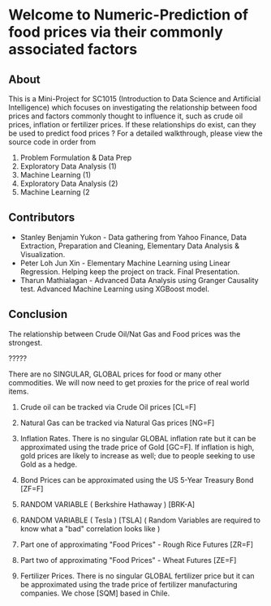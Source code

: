 # Welcome to Numeric-Prediction of food prices via their commonly associated factors

## About

This is a Mini-Project for SC1015 (Introduction to Data Science and Artificial Intelligence) which focuses on investigating the relationship between food prices and factors commonly thought to influence it, such as crude oil prices, inflation or fertilizer prices. If these relationships do exist, can they be used to predict food prices ? For a detailed walkthrough, please view the source code in order from 
1. Problem Formulation & Data Prep
2. Exploratory Data Analysis (1)
3. Machine Learning (1)
4. Exploratory Data Analysis (2)
5. Machine Learning (2

## Contributors
- Stanley Benjamin Yukon - Data gathering from Yahoo Finance, Data Extraction, Preparation and Cleaning, Elementary Data Analysis & Visualization.
- Peter Loh Jun Xin  - Elementary Machine Learning using Linear Regression. Helping keep the project on track. Final Presentation.
-  Tharun Mathialagan - Advanced Data Analysis using Granger Causality test. Advanced Machine Learning using XGBoost model.

## Conclusion 
The relationship between Crude Oil/Nat Gas and Food prices was the strongest.

?????




There are no SINGULAR, GLOBAL prices for food or many other commodities. We will now need to get proxies for the price of real world items.

1. Crude oil can be tracked via Crude Oil prices [CL=F]
2. Natural Gas can be tracked via Natural Gas prices [NG=F]

3. Inflation Rates. There is no singular GLOBAL inflation rate but it can be approximated using the trade price of Gold [GC=F]. If inflation is high, gold prices are likely to increase as well; due to people seeking to use Gold as a hedge.

4. Bond Prices can be approximated using the US 5-Year Treasury Bond [ZF=F]
   
6. RANDOM VARIABLE ( Berkshire Hathaway ) [BRK-A]
7. RANDOM VARIABLE ( Tesla ) [TSLA]
( Random Variables are required to know what a "bad" correlation looks like )

8. Part one of approximating "Food Prices" - Rough Rice Futures [ZR=F]
9. Part two of approximating "Food Prices" - Wheat Futures [ZE=F]

10. Fertilizer Prices. There is no singular GLOBAL fertilizer price but it can be approximated using the trade price of fertilizer manufacturing companies. We chose [SQM] based in Chile.




